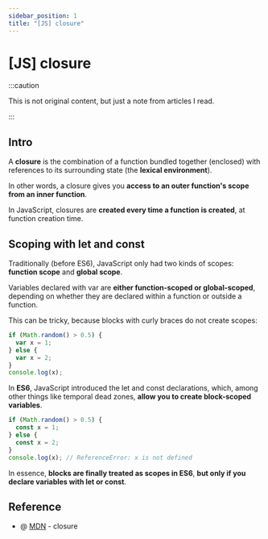 ```yaml
---
sidebar_position: 1
title: "[JS] closure"
---
```


# [JS] closure

:::caution

This is not original content, but just a note from articles I read.

:::

## Intro

A **closure** is the combination of a function bundled together (enclosed) with references to its surrounding state (the **lexical environment**).

In other words, a closure gives you **access to an outer function's scope from an inner function**.

In JavaScript, closures are **created every time a function is created**, at function creation time.

## Scoping with let and const

Traditionally (before ES6), JavaScript only had two kinds of scopes: **function scope** and **global scope**.

Variables declared with var are **either function-scoped or global-scoped**, depending on whether they are declared within a function or outside a function.

This can be tricky, because blocks with curly braces do not create scopes:

```javascript
if (Math.random() > 0.5) {
  var x = 1;
} else {
  var x = 2;
}
console.log(x);
```

In **ES6**, JavaScript introduced the let and const declarations, which, among other things like temporal dead zones, **allow you to create block-scoped variables**.

```javascript
if (Math.random() > 0.5) {
  const x = 1;
} else {
  const x = 2;
}
console.log(x); // ReferenceError: x is not defined
```

In essence, **blocks are finally treated as scopes in ES6**, **but only if you declare variables with let or const**.

## Reference

+ @ [MDN](https://developer.mozilla.org/en-US/docs/Web/JavaScript/Closures) - closure

